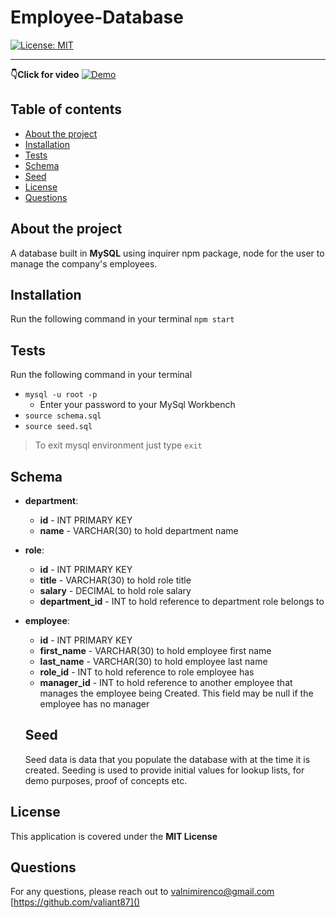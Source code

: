 # Employee-Database 


[![License: MIT](https://img.shields.io/badge/License-MIT-yellow.svg)](https://opensource.org/licenses/MIT)

---

**👇Click for video**
[![Demo](https://img.youtube.com/vi/408mvE4vbhM/0.jpg)](https://youtu.be/408mvE4vbhM)

## Table of contents

- [About the project](#About-the-project)
- [Installation](#Installation)
- [Tests](#Tests)
- [Schema](#Schema)
- [Seed](#Seed)
- [License](#License)
- [Questions](#Questions)

## About the project

 A database built in **MySQL** using inquirer npm package, node for the user to manage the company's employees.

## Installation
Run the following command in your terminal 
`npm start`

## Tests
Run the following command in your terminal
* `mysql -u root -p`
    * Enter your password to your MySql Workbench
* `source schema.sql`
* `source seed.sql`
>To exit mysql environment just type
`exit`
## Schema

* **department**:

  * **id** - INT PRIMARY KEY
  * **name** - VARCHAR(30) to hold department name

* **role**:

  * **id** - INT PRIMARY KEY
  * **title** -  VARCHAR(30) to hold role title
  * **salary** -  DECIMAL to hold role salary
  * **department_id** -  INT to hold reference to department role belongs to

* **employee**:

  * **id** - INT PRIMARY KEY
  * **first_name** - VARCHAR(30) to hold employee first name
  * **last_name** - VARCHAR(30) to hold employee last name
  * **role_id** - INT to hold reference to role employee has
  * **manager_id** - INT to hold reference to another employee that manages the employee being Created. This field may be null if the employee has no manager

  ## Seed

  Seed data is data that you populate the database with at the time it is created. Seeding is used to provide initial values for lookup lists, for demo purposes, proof of concepts etc.

## License 

This application is covered under the **MIT License**

## Questions

For any questions, please reach out to [valnimirenco@gmail.com]()
[https://github.com/valiant87]()